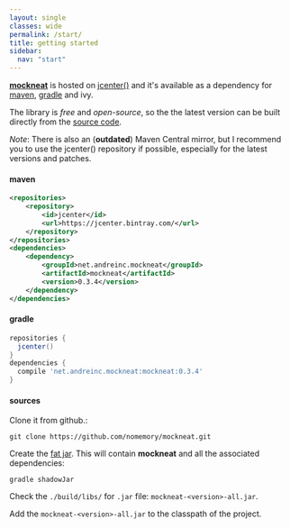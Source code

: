```yaml
---
layout: single
classes: wide
permalink: /start/
title: getting started
sidebar:
  nav: "start"
---
```


[**mockneat**](https://github.com/nomemory/mockneat) is hosted on [jcenter()](https://bintray.com/nomemory/maven/mockneat) and it's available as a dependency for [maven](#maven), [gradle](#gradle) and ivy.

The library is *free* and *open-source*, so the the latest version can be built directly from the [source code](#sources).

*Note*: There is also an (**outdated**) Maven Central mirror, but I recommend you to use the jcenter() repository if possible, especially for the latest versions and patches.

#### **maven**

```xml
<repositories>
    <repository>
        <id>jcenter</id>
        <url>https://jcenter.bintray.com/</url>
    </repository>
</repositories>
<dependencies>
    <dependency>
        <groupId>net.andreinc.mockneat</groupId>
        <artifactId>mockneat</artifactId>
        <version>0.3.4</version>
    </dependency>
</dependencies>
```

#### **gradle**

```groovy
repositories {
  jcenter()
}
dependencies {
  compile 'net.andreinc.mockneat:mockneat:0.3.4'
}
```

#### **sources**

Clone it from github.:

```
git clone https://github.com/nomemory/mockneat.git
```

Create the [fat jar](https://stackoverflow.com/questions/19150811/what-is-a-fat-jar). This will contain **mockneat** and all the associated dependencies:

```
gradle shadowJar
```

Check the `./build/libs/` for `.jar` file: `mockneat-<version>-all.jar`.

Add the `mockneat-<version>-all.jar` to the classpath of the project.
